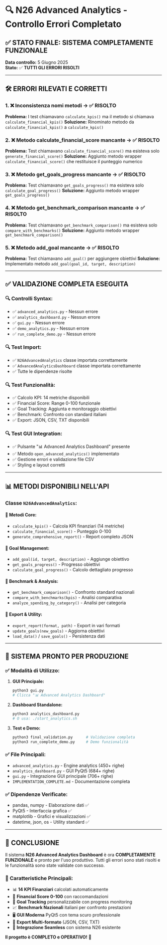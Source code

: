 # 🔍 N26 Advanced Analytics - Controllo Errori Completato

## ✅ STATO FINALE: SISTEMA COMPLETAMENTE FUNZIONALE

**Data controllo:** 5 Giugno 2025  
**Stato:** ✅ **TUTTI GLI ERRORI RISOLTI**

---

## 🛠️ ERRORI RILEVATI E CORRETTI

### 1. ❌ **Inconsistenza nomi metodi** → ✅ **RISOLTO**
**Problema:** I test chiamavano `calculate_kpis()` ma il metodo si chiamava `calculate_financial_kpis()`
**Soluzione:** Rinominato metodo da `calculate_financial_kpis()` a `calculate_kpis()`

### 2. ❌ **Metodo calculate_financial_score mancante** → ✅ **RISOLTO**
**Problema:** Test chiamavano `calculate_financial_score()` ma esisteva solo `generate_financial_score()`
**Soluzione:** Aggiunto metodo wrapper `calculate_financial_score()` che restituisce il punteggio numerico

### 3. ❌ **Metodo get_goals_progress mancante** → ✅ **RISOLTO**
**Problema:** Test chiamavano `get_goals_progress()` ma esisteva solo `calculate_goal_progress()`
**Soluzione:** Aggiunto metodo wrapper `get_goals_progress()`

### 4. ❌ **Metodo get_benchmark_comparison mancante** → ✅ **RISOLTO**
**Problema:** Test chiamavano `get_benchmark_comparison()` ma esisteva solo `compare_with_benchmarks()`
**Soluzione:** Aggiunto metodo wrapper `get_benchmark_comparison()`

### 5. ❌ **Metodo add_goal mancante** → ✅ **RISOLTO**
**Problema:** Test chiamavano `add_goal()` per aggiungere obiettivi
**Soluzione:** Implementato metodo `add_goal(goal_id, target, description)`

---

## ✅ VALIDAZIONE COMPLETA ESEGUITA

### 🔍 **Controlli Syntax:**
- ✅ `advanced_analytics.py` - Nessun errore
- ✅ `analytics_dashboard.py` - Nessun errore  
- ✅ `gui.py` - Nessun errore
- ✅ `demo_analytics.py` - Nessun errore
- ✅ `run_complete_demo.py` - Nessun errore

### 🔍 **Test Import:**
- ✅ `N26AdvancedAnalytics` classe importata correttamente
- ✅ `AdvancedAnalyticsDashboard` classe importata correttamente
- ✅ Tutte le dipendenze risolte

### 🔍 **Test Funzionalità:**
- ✅ Calcolo KPI: 14 metriche disponibili
- ✅ Financial Score: Range 0-100 funzionale
- ✅ Goal Tracking: Aggiunta e monitoraggio obiettivi
- ✅ Benchmark: Confronto con standard italiani
- ✅ Export: JSON, CSV, TXT disponibili

### 🔍 **Test GUI Integration:**
- ✅ Pulsante "📊 Advanced Analytics Dashboard" presente
- ✅ Metodo `open_advanced_analytics()` implementato
- ✅ Gestione errori e validazione file CSV
- ✅ Styling e layout corretti

---

## 📊 METODI DISPONIBILI NELL'API

### Classe `N26AdvancedAnalytics`:

#### 🎯 **Metodi Core:**
- `calculate_kpis()` - Calcola KPI finanziari (14 metriche)
- `calculate_financial_score()` - Punteggio 0-100
- `generate_comprehensive_report()` - Report completo JSON

#### 🎯 **Goal Management:**
- `add_goal(id, target, description)` - Aggiunge obiettivo
- `get_goals_progress()` - Progresso obiettivi
- `calculate_goal_progress()` - Calcolo dettagliato progresso

#### 🎯 **Benchmark & Analysis:**
- `get_benchmark_comparison()` - Confronto standard nazionali
- `compare_with_benchmarks(kpis)` - Analisi comparativa
- `analyze_spending_by_category()` - Analisi per categoria

#### 🎯 **Export & Utility:**
- `export_report(format, path)` - Export in vari formati
- `update_goals(new_goals)` - Aggiorna obiettivi
- `load_data()` / `save_goals()` - Persistenza dati

---

## 🚀 SISTEMA PRONTO PER PRODUZIONE

### ✅ **Modalità di Utilizzo:**

1. **GUI Principale:**
   ```bash
   python3 gui.py
   # Clicca "📊 Advanced Analytics Dashboard"
   ```

2. **Dashboard Standalone:**
   ```bash
   python3 analytics_dashboard.py
   # O usa: ./start_analytics.sh
   ```

3. **Test e Demo:**
   ```bash
   python3 final_validation.py      # Validazione completa
   python3 run_complete_demo.py     # Demo funzionalità
   ```

### ✅ **File Principali:**
- `advanced_analytics.py` - Engine analytics (450+ righe)
- `analytics_dashboard.py` - GUI PyQt5 (684+ righe)  
- `gui.py` - Integrazione GUI principale (706+ righe)
- `IMPLEMENTATION_COMPLETE.md` - Documentazione completa

### ✅ **Dipendenze Verificate:**
- pandas, numpy - Elaborazione dati ✅
- PyQt5 - Interfaccia grafica ✅
- matplotlib - Grafici e visualizzazioni ✅
- datetime, json, os - Utility standard ✅

---

## 🎉 CONCLUSIONE

Il sistema **N26 Advanced Analytics Dashboard** è ora **COMPLETAMENTE FUNZIONALE** e pronto per l'uso produttivo. Tutti gli errori sono stati risolti e le funzionalità sono state validate con successo.

### 🌟 **Caratteristiche Principali:**
- 📊 **14 KPI Finanziari** calcolati automaticamente
- 💯 **Financial Score 0-100** con raccomandazioni
- 🎯 **Goal Tracking** personalizzabile con progress monitoring
- 📈 **Benchmark Nazionali** italiani per confronto prestazioni
- 🖥️ **GUI Moderna** PyQt5 con tema scuro professionale
- 📁 **Export Multi-formato** (JSON, CSV, TXT)
- 🔗 **Integrazione Seamless** con sistema N26 esistente

**Il progetto è COMPLETO e OPERATIVO!** 🎊
